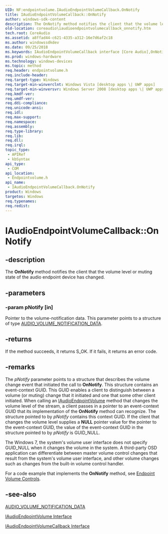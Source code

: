 ```yaml
---
UID: NF:endpointvolume.IAudioEndpointVolumeCallback.OnNotify
title: IAudioEndpointVolumeCallback::OnNotify
author: windows-sdk-content
description: The OnNotify method notifies the client that the volume level or muting state of the audio endpoint device has changed.
old-location: coreaudio\iaudioendpointvolumecallback_onnotify.htm
tech.root: CoreAudio
ms.assetid: a8ffad44-c621-4335-a312-16e7d6af2c18
ms.author: windowssdkdev
ms.date: 09/25/2018
ms.keywords: IAudioEndpointVolumeCallback interface [Core Audio],OnNotify method, IAudioEndpointVolumeCallback.OnNotify, IAudioEndpointVolumeCallback::OnNotify, IAudioEndpointVolumeCallbackOnNotify, OnNotify, OnNotify method [Core Audio], OnNotify method [Core Audio],IAudioEndpointVolumeCallback interface, coreaudio.iaudioendpointvolumecallback_onnotify, endpointvolume/IAudioEndpointVolumeCallback::OnNotify
ms.prod: windows-hardware
ms.technology: windows-devices
ms.topic: method
req.header: endpointvolume.h
req.include-header: 
req.target-type: Windows
req.target-min-winverclnt: Windows Vista [desktop apps \| UWP apps]
req.target-min-winversvr: Windows Server 2008 [desktop apps \| UWP apps]
req.kmdf-ver: 
req.umdf-ver: 
req.ddi-compliance: 
req.unicode-ansi: 
req.idl: 
req.max-support: 
req.namespace: 
req.assembly: 
req.type-library: 
req.lib: 
req.dll: 
req.irql: 
topic_type:
 - APIRef
 - kbSyntax
api_type:
 - COM
api_location:
 - Endpointvolume.h
api_name:
 - IAudioEndpointVolumeCallback.OnNotify
product: Windows
targetos: Windows
req.typenames: 
req.redist: 
---
```


# IAudioEndpointVolumeCallback::OnNotify


## -description



The <b>OnNotify</b> method notifies the client that the volume level or muting state of the audio endpoint device has changed.




## -parameters




### -param pNotify [in]

Pointer to the volume-notification data. This parameter points to a structure of type <a href="https://msdn.microsoft.com/8778eb32-bc37-4d21-a096-f932db3d7b3f">AUDIO_VOLUME_NOTIFICATION_DATA</a>.


## -returns



If the method succeeds, it returns S_OK. If it fails, it returns an error code.




## -remarks



The <i>pNotify</i> parameter points to a structure that describes the volume change event that initiated the call to <b>OnNotify</b>. This structure contains an event-context GUID. This GUID enables a client to distinguish between a volume (or muting) change that it initiated and one that some other client initiated. When calling an <a href="https://msdn.microsoft.com/5e3e7ffc-8822-4b1b-b9af-206ec1e767e2">IAudioEndpointVolume</a> method that changes the volume level of the stream, a client passes in a pointer to an event-context GUID that its implementation of the <b>OnNotify</b> method can recognize. The structure pointed to by <i>pNotify</i> contains this context GUID. If the client that changes the volume level supplies a <b>NULL</b> pointer value for the pointer to the event-context GUID, the value of the event-context GUID in the structure pointed to by <i>pNotify</i> is GUID_NULL.

The Windows 7, the system's volume user interface does not specify GUID_NULL when it changes the volume in the system.   A third-party OSD application can differentiate between master volume control changes that result from the system's volume user interface, and other volume changes such as changes from the built-in volume control handler.

For a code example that implements the <b>OnNotify</b> method, see <a href="https://msdn.microsoft.com/667c3659-69ae-469d-9ae0-e32a189cbc71">Endpoint Volume Controls</a>.




## -see-also




<a href="https://msdn.microsoft.com/8778eb32-bc37-4d21-a096-f932db3d7b3f">AUDIO_VOLUME_NOTIFICATION_DATA</a>



<a href="https://msdn.microsoft.com/5e3e7ffc-8822-4b1b-b9af-206ec1e767e2">IAudioEndpointVolume Interface</a>



<a href="https://msdn.microsoft.com/0b631d1b-f89c-4789-a09c-875b24a48a89">IAudioEndpointVolumeCallback Interface</a>
 

 

